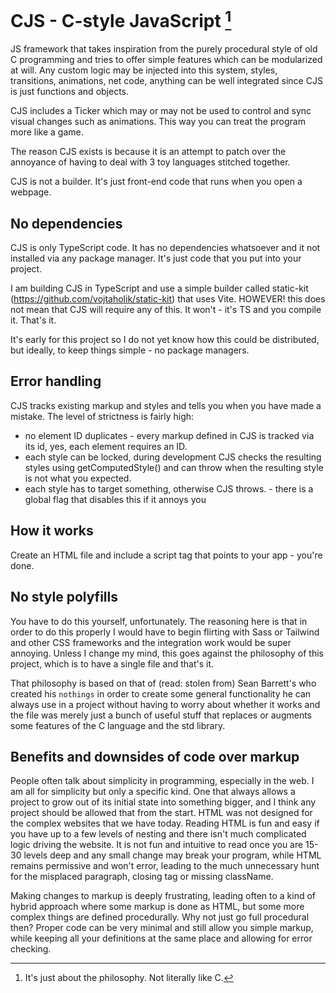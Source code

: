 # CJS - C-style JavaScript [^1]

JS framework that takes inspiration from the purely procedural style of old C programming and tries to offer simple features which can be modularized at will.
Any custom logic may be injected into this system, styles, transitions, animations, net code, anything can be well integrated since CJS is just functions and objects.

CJS includes a Ticker which may or may not be used to control and sync visual changes such as animations. This way you can treat the program more like a game.

The reason CJS exists is because it is an attempt to patch over the annoyance of having to deal with 3 toy languages stitched together.

CJS is not a builder. It's just front-end code that runs when you open a webpage.

## No dependencies

CJS is only TypeScript code. It has no dependencies whatsoever and it not installed via any package manager. It's just code that you put into your project. 

I am building CJS in TypeScript and use a simple builder called static-kit (https://github.com/vojtaholik/static-kit) that uses Vite.
HOWEVER! this does not mean that CJS will require any of this. It won't - it's TS and you compile it. That's it.

It's early for this project so I do not yet know how this could be distributed, but ideally, to keep things simple - no package managers.

## Error handling

CJS tracks existing markup and styles and tells you when you have made a mistake. The level of strictness is fairly high:
- no element ID duplicates - every markup defined in CJS is tracked via its id, yes, each element requires an ID.
- each style can be locked, during development CJS checks the resulting styles using getComputedStyle() and can throw when the resulting style is not what you expected.
- each style has to target something, otherwise CJS throws. - there is a global flag that disables this if it annoys you

## How it works

Create an HTML file and include a script tag that points to your app - you're done.

## No style polyfills

You have to do this yourself, unfortunately. The reasoning here is that in order to do this properly I would have to begin flirting with Sass or Tailwind and other CSS frameworks and
the integration work would be super annoying. Unless I change my mind, this goes against the philosophy of this project, which is to have a single file and that's it.

That philosophy is based on that of (read: stolen from) Sean Barrett's who created his `nothings` in order to create some general functionality he can always use in a project without having to worry about whether it works and the file was merely just a bunch of useful stuff that replaces or augments some features of the C language and the std library.

[^1]: It's just about the philosophy. Not literally like C.

## Benefits and downsides of code over markup

People often talk about simplicity in programming, especially in the web. I am all for simplicity but only a specific kind. One that always allows a project to grow out of its initial state into something bigger, and I think any project should be allowed that from the start. HTML was not designed for the complex websites that we have today. Reading HTML is fun and easy if you have up to a few levels of nesting and there isn't much complicated logic driving the website. It is not fun and intuitive to read once you are 15-30 levels deep and any small change may break your program, while HTML remains permissive and won't error, leading to the much unnecessary hunt for the misplaced paragraph, closing tag or missing className.

Making changes to markup is deeply frustrating, leading often to a kind of hybrid approach where some markup is done as HTML, but some more complex things are defined procedurally. Why not just go full procedural then? Proper code can be very minimal and still allow you simple markup, while keeping all your definitions at the same place and allowing for error checking.
